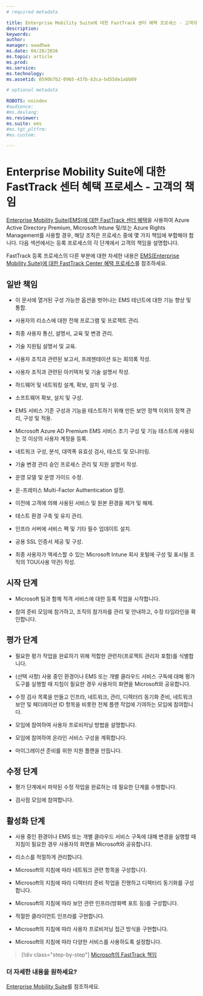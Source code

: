 ```yaml
---
# required metadata

title: Enterprise Mobility Suite에 대한 FastTrack 센터 혜택 프로세스 - 고객의 책임
description:
keywords:
author: 
manager: swadhwa
ms.date: 04/28/2016
ms.topic: article
ms.prod:
ms.service:
ms.technology:
ms.assetid: 0590b7b2-0965-437b-b3ca-bd55de1abb09

# optional metadata

ROBOTS: noindex
#audience:
#ms.devlang:
ms.reviewer: 
ms.suite: ems
#ms.tgt_pltfrm:
#ms.custom:

---
```


# Enterprise Mobility Suite에 대한 FastTrack 센터 혜택 프로세스 - 고객의 책임
[Enterprise Mobility Suite(EMS)에 대한 FastTrack 센터 혜택](fasttrack-center-benefit-for-enterprise-mobility-suite-ems.md)을 사용하여 Azure Active Directory Premium, Microsoft Intune 및/또는 Azure Rights Management를 사용할 경우, 해당 조직은 프로세스 중에 몇 가지 책임에 부합해야 합니다. 다음 섹션에서는 등록 프로세스의 각 단계에서 고객의 책임을 설명합니다.

FastTrack 등록 프로세스의 다른 부분에 대한 자세한 내용은 [EMS(Enterprise Mobility Suite)에 대한 FastTrack Center 혜택 프로세스](fasttrack-center-benefit-process-for-enterprise-mobility-suite-ems.md)를 참조하세요.

## 일반 책임

-   이 문서에 열거된 구성 가능한 옵션을 벗어나는 EMS 테넌트에 대한 기능 향상 및 통합.

-   사용자의 리소스에 대한 전체 프로그램 및 프로젝트 관리.

-   최종 사용자 통신, 설명서, 교육 및 변경 관리.

-   기술 지원팀 설명서 및 교육.

-   사용자 조직과 관련된 보고서, 프레젠테이션 또는 회의록 작성.

-   사용자 조직과 관련된 아키텍처 및 기술 설명서 작성.

-   하드웨어 및 네트워킹 설계, 확보, 설치 및 구성.

-   소프트웨어 확보, 설치 및 구성.

-   EMS 서비스 기준 구성과 기능을 테스트하기 위해 만든 보안 정책 이외의 정책 관리, 구성 및 적용.

-   Microsoft Azure AD Premium EMS 서비스 초기 구성 및 기능 테스트에 사용되는 것 이상의 사용자 계정을 등록.

-   네트워크 구성, 분석, 대역폭 유효성 검사, 테스트 및 모니터링.

-   기술 변경 관리 승인 프로세스 관리 및 지원 설명서 작성.

-   운영 모델 및 운영 가이드 수정.

-   온-프레미스 Multi-Factor Authentication 설정.

-   이전에 고객에 의해 사용된 서비스 및 원본 환경을 제거 및 해제.

-   테스트 환경 구축 및 유지 관리.

-   인프라 서버에 서비스 팩 및 기타 필수 업데이트 설치.

-   공용 SSL 인증서 제공 및 구성.

-   최종 사용자가 액세스할 수 있는 Microsoft Intune 회사 포털에 구성 및 표시될 조직의 TOU(사용 약관) 작성.

## 시작 단계

-   Microsoft 팀과 함께 적격 서비스에 대한 등록 작업을 시작합니다.

-   참여 준비 모임에 참가하고, 조직의 참가자를 관리 및 안내하고, 수정 타임라인을 확인합니다.

## 평가 단계

-   필요한 평가 작업을 완료하기 위해 적합한 관련자(프로젝트 관리자 포함)를 식별합니다.

-   (선택 사항) 사용 중인 환경이나 EMS 또는 개별 클라우드 서비스 구독에 대해 평가 도구를 실행할 때 지침이 필요한 경우 사용자의 화면을 Microsoft와 공유합니다.

-   수정 검사 목록을 만들고 인프라, 네트워크, 관리, 디렉터리 동기화 준비, 네트워크 보안 및 페더레이션 ID 항목을 비롯한 전체 플랜 작업에 기여하는 모임에 참여합니다.

-   모임에 참여하여 사용자 프로비저닝 방법을 설명합니다.

-   모임에 참여하여 온라인 서비스 구성을 계획합니다.

-   마이그레이션 준비를 위한 지원 플랜을 만듭니다.

## 수정 단계

-   평가 단계에서 파악된 수정 작업을 완료하는 데 필요한 단계를 수행합니다.

-   검사점 모임에 참여합니다.

## 활성화 단계

-   사용 중인 환경이나 EMS 또는 개별 클라우드 서비스 구독에 대해 변경을 실행할 때 지침이 필요한 경우 사용자의 화면을 Microsoft와 공유합니다.

-   리소스를 적절하게 관리합니다.

-   Microsoft의 지침에 따라 네트워크 관련 항목을 구성합니다.

-   Microsoft의 지침에 따라 디렉터리 준비 작업을 진행하고 디렉터리 동기화를 구성합니다.

-   Microsoft의 지침에 따라 보안 관련 인프라(방화벽 포트 등)를 구성합니다.

-   적절한 클라이언트 인프라를 구현합니다.

-   Microsoft의 지침에 따라 사용자 프로비저닝 접근 방식을 구현합니다.

-   Microsoft의 지침에 따라 다양한 서비스를 사용하도록 설정합니다.

>[!div class="step-by-step"]
[Microsoft의 FastTrack 책임](fasttrack-center-benefit-process-for-ems-microsoft-responsibilities.md)


### 더 자세한 내용을 원하세요?
[Enterprise Mobility Suite](https://www.microsoft.com/en-us/server-cloud/enterprise-mobility/overview.aspx)를 참조하세요.



<!--HONumber=Apr16_HO2-->


